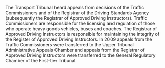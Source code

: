 The Transport Tribunal heard appeals from decisions of the Traffic Commissioners and of the Registrar of the Driving Standards Agency (subsequently the Registrar of Approved Driving Instructors). Traffic Commissioners are responsible for the licensing and regulation of those who operate heavy goods vehicles, buses and coaches. The Registrar of Approved Driving Instructors is responsible for maintaining the integrity of the Register of Approved Driving Instructors. In 2009 appeals from the Traffic Commissioners were transferred to the Upper Tribunal Administrative Appeals Chamber and appeals from the Registrar of Approved Driving Instructors were transferred to the General Regulatory Chamber of the First–tier Tribunal.
